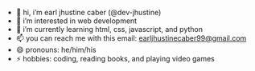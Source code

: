 - 👋 hi, i’m earl jhustine caber (@dev-jhustine)
- 👀 i’m interested in web development
- 🌱 i’m currently learning html, css, javascript, and python
- 📫 you can reach me with this email: earljhustinecaber99@gmail.com
- 😄 pronouns: he/him/his
- ⚡ hobbies: coding, reading books, and playing video games

<!---
dev-jhustine/dev-jhustine is a ✨ special ✨ repository because its `README.md` (this file) appears on your GitHub profile.
You can click the Preview link to take a look at your changes.
--->
